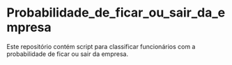 # Probabilidade_de_ficar_ou_sair_da_empresa
Este repositório contém script para classificar funcionários com a probabilidade de ficar ou sair da empresa.
